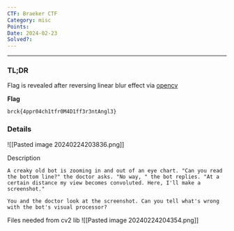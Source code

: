 ```yaml
---
CTF: Braeker CTF
Category: misc
Points: 
Date: 2024-02-23
Solved?:
---
```

----
### TL;DR

Flag is revealed after reversing linear blur effect via [opencv](https://github.com/opencv/opencv/blob/3.2.0/samples/python/deconvolution.py)

**Flag**

```
brck{4ppr04ch1tfr0M4D1ff3r3ntAngl3}
```


### Details

![[Pasted image 20240224203836.png]]

Description
```
A creaky old bot is zooming in and out of an eye chart. "Can you read the bottom line?" the doctor asks. "No way, " the bot replies. "At a certain distance my view becomes convoluted. Here, I'll make a screenshot."

You and the doctor look at the screenshot. Can you tell what's wrong with the bot's visual processor?
```

Files needed from cv2 lib
![[Pasted image 20240224204354.png]]


